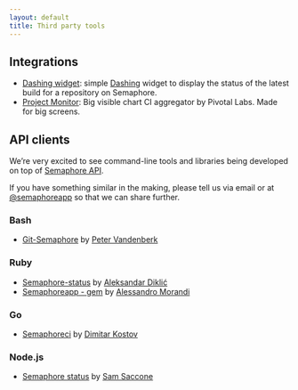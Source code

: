 ```yaml
---
layout: default
title: Third party tools
---
```

## Integrations

- [Dashing widget](https://github.com/rastasheep/semaphore-dashing): simple [Dashing](https://github.com/Shopify/dashing) widget to display the status of the latest build for a repository on Semaphore.
- [Project Monitor](https://github.com/pivotal/projectmonitor): Big visible chart CI aggregator by Pivotal Labs. Made for big screens.

## API clients

We’re very excited to see command-line tools and libraries being developed on top of [Semaphore API](/api).

If you have something similar in the making, please tell us via email or at [@semaphoreapp](https://twitter.com/semaphoreapp) so that we can share further.

### Bash
- [Git-Semaphore](https://github.com/pvdb/git-semaphore) by [Peter Vandenberk](https://github.com/pvdb)

### Ruby
- [Semaphore-status](https://github.com/renderedtext/semaphore-status) by [Aleksandar Diklić](https://github.com/rastasheep)
- [Semaphoreapp - gem](https://github.com/Simbul/semaphoreapp) by [Alessandro Morandi](https://github.com/Simbul)

### Go
- [Semaphoreci](https://github.com/mytrile/semaphoreci) by [Dimitar Kostov](https://github.com/mytrile)

### Node.js
- [Semaphore status](https://github.com/mojotech/semaphorestatus) by [Sam Saccone](https://github.com/samccone)
